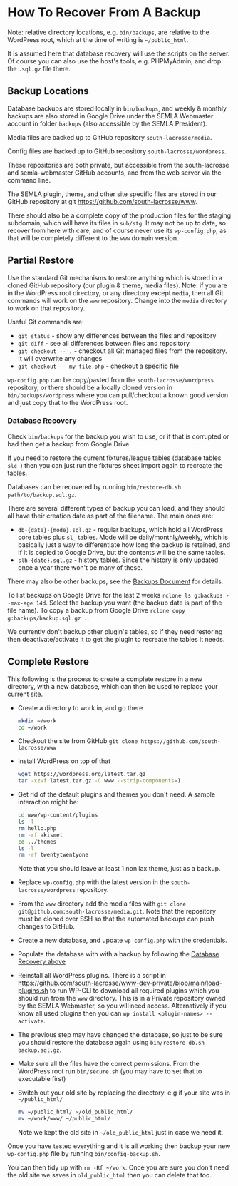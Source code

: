 # How To Recover From A Backup

Note: relative directory locations, e.g. `bin/backups`, are relative to the WordPress root, which at the time of writing is `~/public_html`.

It is assumed here that database recovery will use the scripts on the server. Of course you can also use the host's tools, e.g. PHPMyAdmin, and drop the `.sql.gz` file there.

## Backup Locations

Database backups are stored locally in `bin/backups`, and weekly & monthly backups are also stored in Google Drive under the SEMLA Webmaster account in folder `backups` (also accessible by the SEMLA President).

Media files are backed up to GitHub repository `south-lacrosse/media`.

Config files are backed up to GitHub repository `south-lacrosse/wordpress`.

These repositories are both private, but accessible from the south-lacrosse and semla-webmaster GitHub accounts, and from the web server via the command line.

The SEMLA plugin, theme, and other site specific files are stored in our GitHub repository at git <https://github.com/south-lacrosse/www>.

There should also be a complete copy of the production files for the staging subdomain, which will have its files in `sub/stg`. It may not be up to date, so recover from here with care, and of course never use its `wp-config.php`, as that will be completely different to the `www` domain version.

## Partial Restore

Use the standard Git mechanisms to restore anything which is stored in a cloned GitHub repository (our plugin & theme, media files). Note: if you are in the WordPress root directory, or any directory except `media`, then all Git commands will work on the `www` repository. Change into the `media` directory to work on that repository.

Useful Git commands are:

* `git status` - show any differences between the files and repository
* `git diff` - see all differences between files and repository
* `git checkout -- .` - checkout all Git managed files from the repository. It will overwrite any changes
* `git checkout -- my-file.php` - checkout a specific file

`wp-config.php` can be copy/pasted from the `south-lacrosse/wordpress` repository, or there should be a locally cloned version in `bin/backups/wordpress` where you can pull/checkout a known good version and just copy that to the WordPress root.

### Database Recovery

Check `bin/backups` for the backup you wish to use, or if that is corrupted or bad then get a backup from Google Drive.

If you need to restore the current fixtures/league tables (database tables `slc_`) then you can just run the fixtures sheet import again to recreate the tables.

Databases can be recovered by running `bin/restore-db.sh path/to/backup.sql.gz`.

There are several different types of backup you can load, and they should all have their creation date as part of the filename. The main ones are:

* `db-{date}-{mode}.sql.gz` - regular backups, which hold all WordPress core tables plus `sl_` tables. Mode will be daily/monthly/weekly, which is basically just a way to differentiate how long the backup is retained, and if it is copied to Google Drive, but the contents will be the same tables.
* `slh-{date}.sql.gz` - history tables. Since the history is only updated once a year there won't be many of these.

There may also be other backups, see the [Backups Document](backups.md#database-backups) for details.

To list backups on Google Drive for the last 2 weeks `rclone ls g:backups --max-age 14d`. Select the backup you want (the backup date is part of the file name). To copy a backup from Google Drive `rclone copy g:backups/backup.sql.gz .`.

We currently don't backup other plugin's tables, so if they need restoring then deactivate/activate it to get the plugin to recreate the tables it needs.

## Complete Restore

This following is the process to create a complete restore in a new directory, with a new database, which can then be used to replace your current site.

* Create a directory to work in, and go there

    ```bash
    mkdir ~/work
    cd ~/work
    ```

* Checkout the site from GitHub `git clone https://github.com/south-lacrosse/www`
* Install WordPress on top of that

    ```bash
    wget https://wordpress.org/latest.tar.gz
    tar -xzvf latest.tar.gz -C www --strip-components=1
    ```

* Get rid of the default plugins and themes you don't need. A sample interaction might be:

    ```bash
    cd www/wp-content/plugins
    ls -l
    rm hello.php
    rm -rf akismet
    cd ../themes
    ls -l
    rm -rf twentytwentyone
    ```

    Note that you should leave at least 1 non lax theme, just as a backup.

* Replace `wp-config.php` with the latest version in the `south-lacrosse/wordpress` repository.
* From the `www` directory add the media files with `git clone git@github.com:south-lacrosse/media.git`. Note that the repository must be cloned over SSH so that the automated backups can push changes to GitHub.
* Create a new database, and update `wp-config.php` with the credentials.
* Populate the database with with a backup by following the [Database Recovery above](#database-recovery)
* Reinstall all WordPress plugins. There is a script in <https://github.com/south-lacrosse/www-dev-private/blob/main/load-plugins.sh> to run WP-CLI to download all required plugins which you should run from the `www` directory. This is in a Private repository owned by the SEMLA Webmaster, so you will need access. Alternatively if you know all used plugins then you can `wp install <plugin-names> --activate`.
* The previous step may have changed the database, so just to be sure you should restore the database again using `bin/restore-db.sh backup.sql.gz`.
* Make sure all the files have the correct permissions. From the WordPress root run `bin/secure.sh` (you may have to set that to executable first)
* Switch out your old site by replacing the directory. e.g if your site was in `~/public_html/`

    ```bash
    mv ~/public_html/ ~/old_public_html/
    mv ~/work/www/ ~/public_html/
    ```

    Note we kept the old site in `~/old_public_html` just in case we need it.

Once you have tested everything and it is all working then backup your new `wp-config.php` file by running `bin/config-backup.sh`.

You can then tidy up with `rm -Rf ~/work`. Once you are sure you don't need the old site we saves in `old_public_html` then you can delete that too.
